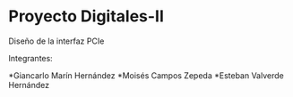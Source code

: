 # Proyecto Digitales-II 
Diseño de la interfaz PCIe

Integrantes:

*Giancarlo Marín Hernández
*Moisés Campos Zepeda
*Esteban Valverde Hernández

